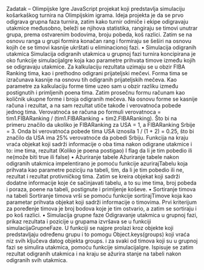 Zadatak – Olimpijske Igre
JavaScript projekat koji predstavlja simulaciju košarkaškog turnira na Olimpijskim igrama. Ideja projekta je da se prvo odigrava grupna faza turnira, zatim kako turnir odmiče i ekipe odigravaju utakmice međusobno, beleži se njihova statistika, rangiraju se timovi unutrar grupa, prema ostvarenim bodovima, broju pobeda, koš razlici.
Zatim se na osnovu ranga u grupi formira konačan rang i formiraju se šeširi na osnovu kojih će se timovi kasnije ukrštati u eliminacionoj fazi. 
•	Simulacija odigranih utakmica
Simulacija odigranih utakmica u grupnoj fazi turnira koncipirana je oko funkcije simulacijaIgre koja kao parametre prihvata timove između kojih se odigravaju utakmice.
Za kalkulaciju rezultata uzimaju se u obzir FIBA Ranking tima, kao i prethodno odigrani prijateljski mečevi. Forma tima se izračunava kasnije na osnovu tih odigranih prijateljskih mečeva. Kao parametre za kalkulaciju forme time uzeo sam u obzir razliku između postignutih i primljenih poena tima. Zatim prosečnu formu računam kao količnik ukupne forme i broja odigranih mečeva. Na osnovu forme se kasnije računa i rezultat, a na sam rezultat utiče takođe i verovatnoća pobede jednog tima. Verovatnoća se računa po formuli verovatnoca = tim1.FIBARanking / (tim1.FIBARanking + tim2.FIBARanking). Što bi na primeru značilo da ukoliko je FIBARanking za USA = 1, a FIBARanking Srbije = 3. Onda bi verovatnoća pobede tima USA iznosila 1 / (1 + 2) = 0.25, što bi značilo da USA ima 25% verovatnoće da pobedi Srbiju. 
Funkcija na kraju vraća objekat koji sadrži informacije o oba tima nakon odigrane utakmice i to: ime tima, rezultat (Koliko je poena postigao) I flag da li je tim pobedio ili ne(može biti true ili false)
•	Ažuriranje tabele
Ažuriranje tabele nakon odigranih utakmica impelentirano je pomoću funkcije azurirajTabelu koja prihvata kao parametre poziciju na tabeli, tim, da li je tim pobedio ili ne, rezultat i rezultat protivničkog tima. Zatim se kreira objekat koji sadrži dodatne informacije koje će sačinjavati tabelu, a to su ime tima, broj pobeda i poraza, poene na tabeli, postignute i primljenje koševe.
•	Sortiranje timova na tabeli
Sortiranje timova vrši se pomoću funkcije sortirajTimove koja kao parametar prihvata objekat koji sadrži informacije o timovima. Prvi kriterijum za poređenje timova je broj bodova koje je tim ostvario, a zatim se sortiraju i po koš razlici.
•	Simulacija grupne faze
Odigravanje utakmica u grupnoj fazi, prikaz rezultata i pozicije u grupama izvršava se u funkciji simulacijaGrupneFaze. U funkciji se najpre prolazi kroz objekte koji predstavljaju određenu grupu i to pomogu Object.keys(groups) koji vraća niz svih ključeva datog objekta groups. i za svaki od timova koji su u grupnoj fazi se simulira utakmica, pomoću funkcije simulacijaIgre. Ispisuje se zatim rezultat odigranih utakmica i na kraju se ažurira stanje na tabeli nakon odigranih svih utakmica. 
